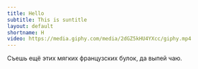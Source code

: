 ```yaml
---
title: Hello
subtitle: This is suntitle
layout: default
shortname: H
video: https://media.giphy.com/media/2dGZ5kHU4YXcc/giphy.mp4
---
```


Cъешь ещё этих мягких французских булок, да выпей чаю.
